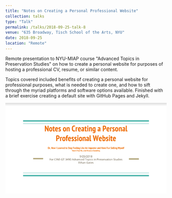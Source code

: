 ```yaml
---
title: "Notes on Creating a Personal Professional Website"
collection: talks
type: "Talk"
permalink: /talks/2018-09-25-talk-8
venue: "635 Broadway, Tisch School of the Arts, NYU"
date: 2018-09-25
location: "Remote"
---
```


Remote presentation to NYU-MIAP course "Advanced Topics in Preservation Studies" on how to create a personal website for purposes of hosting a professional CV, resume, or similar content.

Topics covered included benefits of creating a personal website for professional purposes, what is needed to create one, and how to sift through the myriad platforms and software options available. Finished with a brief exercise creating a default site with GitHub Pages and Jekyll.

[![](/images/Personal_Professional_Sites.png)](/files/Personal_Professional_Sites.pdf)
